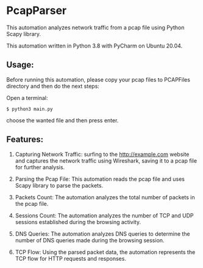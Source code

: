 # PcapParser
This automation analyzes network traffic from a pcap file using Python Scapy library.

This automation written in Python 3.8 with PyCharm on Ubuntu 20.04.

## Usage:
Before running this automation, please copy your pcap files to PCAPFiles directory and then do the next steps:

Open a terminal:

```$ python3 main.py```

choose the wanted file and then press enter.

## Features:

1.	Capturing Network Traffic: surfing to the http://example.com website and captures the network traffic using Wireshark, saving it to a pcap file for further analysis.

2.	Parsing the Pcap File: This automation reads the pcap file and uses Scapy library to parse the packets.

3.	Packets Count: The automation analyzes the total number of packets in the pcap file.

4.	Sessions Count: The automation analyzes the number of TCP and UDP sessions established during the browsing activity.

5.	DNS Queries: The automation analyzes DNS queries to determine the number of DNS queries made during the browsing session.

6.	TCP Flow: Using the parsed packet data, the automation represents the TCP flow for HTTP requests and responses.
